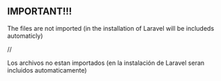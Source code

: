 ## IMPORTANT!!!

The files are not imported
(in the installation of Laravel will be includeds automaticly)

//

Los archivos no estan importados
(en la instalación de Laravel seran incluidos automaticamente)
